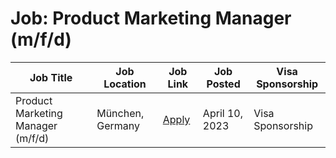 # Job: Product Marketing Manager (m/f/d)

| Job Title | Job Location | Job Link | Job Posted | Visa Sponsorship |
| --- | --- | --- | --- | --- |
| Product Marketing Manager (m/f/d) | München, Germany | [Apply](https://twaice.jobs.personio.com/job/1054146?display=en) | April 10, 2023 | Visa Sponsorship |
